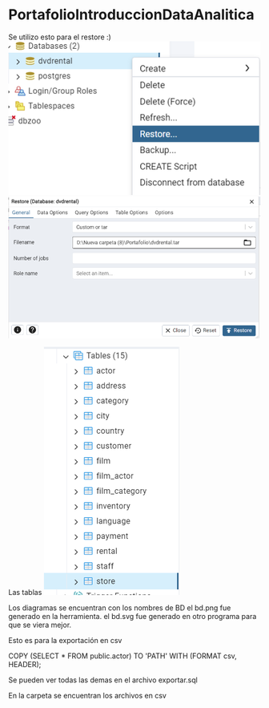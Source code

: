 # PortafolioIntroduccionDataAnalitica

Se utilizo esto para el restore :)
![alt text](image-4.png)
![alt text](image-5.png)


Las tablas
![alt text](image-3.png)


Los diagramas se encuentran con los nombres de BD
el bd.png fue generado en la herramienta. 
el bd.svg  fue generado en otro programa para que se viera mejor. 



Esto es para la exportación en csv 

COPY (SELECT * FROM public.actor) TO 'PATH' WITH (FORMAT csv, HEADER);

Se pueden ver todas las demas en el archivo 
exportar.sql

En la carpeta se encuentran los archivos en csv